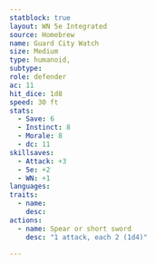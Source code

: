 ```yaml
---
statblock: true
layout: WN 5e Integrated
source: Homebrew
name: Guard City Watch
size: Medium
type: humanoid,
subtype: 
role: defender
ac: 11
hit_dice: 1d8
speed: 30 ft
stats:
  - Save: 6
  - Instinct: 8
  - Morale: 8
  - dc: 11
skillsaves:
  - Attack: +3
  - 5e: +2
  - WN: +1
languages: 
traits:
  - name: 
    desc: 
actions:
  - name: Spear or short sword
    desc: "1 attack, each 2 (1d4)"

---
```

